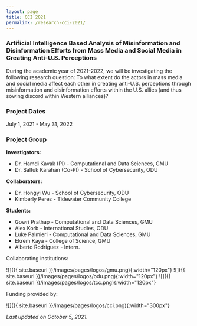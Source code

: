 ```yaml
---
layout: page
title: CCI 2021
permalink: /research-cci-2021/
---
```



### Artificial Intelligence Based Analysis of Misinformation and Disinformation Efforts from Mass Media and Social Media in Creating Anti-U.S. Perceptions

During the academic year of 2021-2022, we will be investigating the following research question: To what extent do the actors in mass media and social media affect each other in creating anti-U.S. perceptions through misinformation and disinformation efforts within the U.S. allies (and thus sowing discord within Western alliances)?
  

### Project Dates
July 1, 2021 - May 31, 2022

### Project Group

**Investigators:**
- Dr. Hamdi Kavak (PI) - Computational and Data Sciences, GMU
- Dr. Saltuk Karahan (Co-PI) - School of Cybersecurity, ODU

**Collaborators:**
- Dr. Hongyi Wu - School of Cybersecurity, ODU
- Kimberly Perez - Tidewater Community College

**Students:**
- Gowri Prathap - Computational and Data Sciences, GMU
- Alex Korb - International Studies, ODU
- Luke Palmieri - Computational and Data Sciences, GMU
- Ekrem Kaya - College of Science, GMU
- Alberto Rodriguez - Intern.
 
Collaborating institutions:

![]({{ site.baseurl }}/images/pages/logos/gmu.png){:width="120px"}
![]({{ site.baseurl }}/images/pages/logos/odu.png){:width="120px"}
![]({{ site.baseurl }}/images/pages/logos/tcc.png){:width="120px"}
  
Funding provided by:

![]({{ site.baseurl }}/images/pages/logos/cci.png){:width="300px"}
 
*Last updated on October 5, 2021.*  

